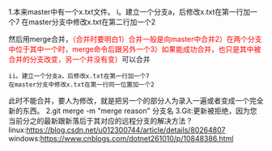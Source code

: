 1.本来master中有一个x.txt文件。
	i。建立一个分支a，后修改x.txt在第一行加一个7
	在master分支中修改x.txt在第二行加一个2

然后用merge合并，<font color='red'>（合并时要明白1）合并一般是向master中合并2）在两个分支中位于其中一个时，merge命令后跟另外一个3）如果能成功合并，也只是其中被合并的分支改变，另一个并没有变）</font>可以合并

	ii。建立一个分支a，后修改x.txt在第一行加一个7
	在master分支中修改x.txt在第一行同一位置加一个2

此时不能合并，要人为修改，就是把另一个的部分人为录入一遍或者变成一个完全新的东西。
2.git merge -m "merge reason" 分支名
3.Git:更新被拒绝，因为您当前分之的最新跟新落后于其对应的远程分支的解决方法？
linux:https://blog.csdn.net/u012300744/article/details/80264807
windows:https://www.cnblogs.com/dotnet261010/p/10848386.html

